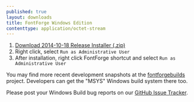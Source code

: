 ```yaml
---
published: true
layout: downloads
title: FontForge Windows Edition
contenttype: application/octet-stream
---
```


1. [Download 2014-10-18 Release Installer (.zip)](https://github.com/fontforge/fontforge/releases/download/20141014/FontForgeSetup-18-10-2014_prerelease2.exe)
2. Right click, select `Run as Administrative User`
3. After installation, right click FontForge shortcut and select `Run as Administrative User`

You may find more recent development snapshots at the [fontforgebuilds] project.
Developers can get the "MSYS" Windows build system there too.

Please post your Windows Build bug reports on our [GitHub Issue Tracker].

[fontforgebuilds]: http://sourceforge.net/projects/fontforgebuilds/
[GitHub Issue Tracker]: https://github.com/fontforge/fontforge/issues/
